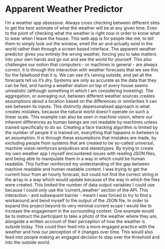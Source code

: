 # Apparent Weather Predictor

I’m a weather app obsessive. Always cross checking between different sites to get the best estimate of what the weather will be at any given time. Even to the point of checking what the weather is right now in order to know what to wear when I leave the house. This web app is for people like me, to tell them to simply look out the window, smell the air and actually exist in the world rather than through a screen based interface. The apparent weather predictor gives you entirely the wrong weather, forcing you to take matters into your own hands and go out and see the world for yourself. 
This also challenges our notion that computers - or machines in general - are always correct. It is through this interaction with weather forecasts that we see this for the falsehood that it is. We can see it’s raining outside, and yet all the forecasts tell us it’s dry. Systems are only as accurate as the data that they can be fed, and having a weather station on top of every house seems unrealistic (although something in which I am considering investing). The aggregation, or averaging out, between different weather sources creates assumptions about a location based on the differences or similarities it can see between its inputs. This distinctly depersonalised approach is what creates mistakes, because the natural world doesn’t operate on such a linear scale. 
This example can also be seen in machine vision, where our inherent differences as human beings are not readable by machines unless trained specifically to do so. Creating a face tracking algorithm is limited by the number of people it is trained on, everything that happens in between is an assumption. It is through these assumptions that mistakes are made, by excluding people from systems that are created to be so-called universal, machine vision reinforces prejudices and stereotypes. 
By trying to create my own weather app I myself encountered issues with reading JSON files, and being able to manipulate them in a way in which could be human readable. This further reinforced my understanding of the gap between machine readable and human readable content. I was trying to get the current hour from an hourly forecast, but could not find the correct string in the array in a way which would update because of the way in which the files were created. This limited the number of data output variables I could use because I could only use the ‘current_weather’ section of the API. This interaction - and subsequent barrier - meant I was forced to try to find a workaround and bend myself to the output of the JSON file. 
In order to expand this project beyond its very minimal current scope I would like to increase the engagement in the surrounding context. One example would be to instruct the participant to take a photo of the weather where they are, alongside a written account of their perception of how the weather is outside today. This could then feed into a more engaged practice with the weather and how our perception of it changes over time. This would also feed into people making an engaged decision to step over the threshold and into the outside world. 
